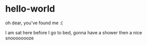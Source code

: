 # hello-world
oh dear, you've found me :(

I am sat here before I go to bed, gonna have a shower then a nice snoooooooze 
